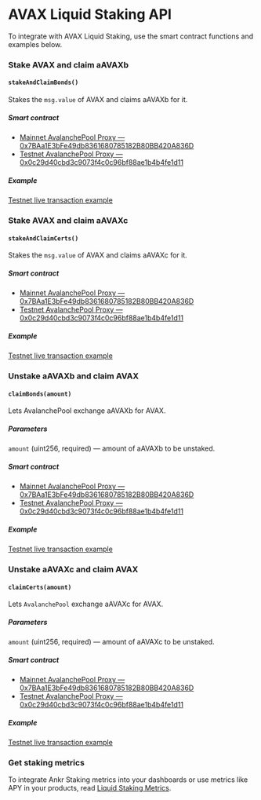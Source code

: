 # AVAX Liquid Staking API

To integrate with AVAX Liquid Staking, use the smart contract functions and examples below.

### Stake AVAX and claim aAVAXb

#### `stakeAndClaimBonds()`
 
Stakes the `msg.value` of AVAX and claims aAVAXb for it.

##### Smart contract

* [Mainnet AvalanchePool Proxy — 0x7BAa1E3bFe49db8361680785182B80BB420A836D](https://snowtrace.io/address/0x7BAa1E3bFe49db8361680785182B80BB420A836D)
* [Testnet AvalanchePool Proxy — 0x0c29d40cbd3c9073f4c0c96bf88ae1b4b4fe1d11](https://testnet.snowtrace.io/address/0x0c29d40cbd3c9073f4c0c96bf88ae1b4b4fe1d11)

##### Example

[Testnet live transaction example](https://testnet.snowtrace.io/tx/0xdaeada9439e5632edc1373588b20d9e204aed59355f35a19ad91af9a8ca6b00e)


### Stake AVAX and claim aAVAXc

#### `stakeAndClaimCerts()`
 
Stakes the `msg.value` of AVAX and claims aAVAXc for it.

##### Smart contract

* [Mainnet AvalanchePool Proxy — 0x7BAa1E3bFe49db8361680785182B80BB420A836D](https://snowtrace.io/address/0x7BAa1E3bFe49db8361680785182B80BB420A836D)
* [Testnet AvalanchePool Proxy — 0x0c29d40cbd3c9073f4c0c96bf88ae1b4b4fe1d11](https://testnet.snowtrace.io/address/0x0c29d40cbd3c9073f4c0c96bf88ae1b4b4fe1d11)

##### Example

[Testnet live transaction example](https://testnet.snowtrace.io/tx/0x5213b7cda6dec4d6a40590f0450e9ee353319e15b7d95e437a1cb6cdb8f8c9af)


### Unstake aAVAXb and claim AVAX

#### `claimBonds(amount)`
 
Lets AvalanchePool exchange aAVAXb for AVAX.

##### Parameters 

`amount` (uint256, required) — amount of aAVAXb to be unstaked.

##### Smart contract

* [Mainnet AvalanchePool Proxy — 0x7BAa1E3bFe49db8361680785182B80BB420A836D](https://snowtrace.io/address/0x7BAa1E3bFe49db8361680785182B80BB420A836D)
* [Testnet AvalanchePool Proxy — 0x0c29d40cbd3c9073f4c0c96bf88ae1b4b4fe1d11](https://testnet.snowtrace.io/address/0x0c29d40cbd3c9073f4c0c96bf88ae1b4b4fe1d11)

##### Example

[Testnet live transaction example](https://testnet.snowtrace.io/tx/0x6e030edc68a7c16dd6e37befb8ea302f2501c5a6a9efefe422dae8f518789138)


### Unstake aAVAXc and claim AVAX

#### `claimCerts(amount)`
 
Lets `AvalanchePool` exchange aAVAXc for AVAX.

##### Parameters 

`amount` (uint256, required) — amount of aAVAXc to be unstaked.

##### Smart contract

* [Mainnet AvalanchePool Proxy — 0x7BAa1E3bFe49db8361680785182B80BB420A836D](https://snowtrace.io/address/0x7BAa1E3bFe49db8361680785182B80BB420A836D)
* [Testnet AvalanchePool Proxy — 0x0c29d40cbd3c9073f4c0c96bf88ae1b4b4fe1d11](https://testnet.snowtrace.io/address/0x0c29d40cbd3c9073f4c0c96bf88ae1b4b4fe1d11)

##### Example

[Testnet live transaction example](https://testnet.snowtrace.io/tx/0xeefdad65e8d76e2b6f427e153710d60dd50e2b9f06aeed1bf0994e36ec09e5a1)


### Get staking metrics

To integrate Ankr Staking metrics into your dashboards or use metrics like APY in your products, read [Liquid Staking Metrics](/staking/for-integrators/restful-api/staking-metrics/).


